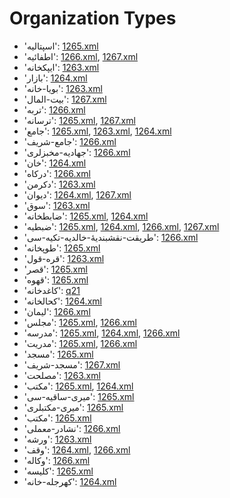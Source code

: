 # Organization Types
 * 'اسپتاليه': ‎[1265.xml](https://project-cairo-urban-news.github.io/CairoUrbanNews/?name=ottoman/1265.xml&text=%D8%A7%D8%B3%D9%BE%D8%AA%D8%A7%D9%84%D9%8A%D9%87)
 * 'اطفائيه': ‎[1266.xml](https://project-cairo-urban-news.github.io/CairoUrbanNews/?name=ottoman/1266.xml&text=%D8%A7%D8%B7%D9%81%D8%A7%D8%A6%D9%8A%D9%87), [1267.xml](https://project-cairo-urban-news.github.io/CairoUrbanNews/?name=ottoman/1267.xml&text=%D8%A7%D8%B7%D9%81%D8%A7%D8%A6%D9%8A%D9%87)
 * 'ایپکخانه': ‎[1263.xml](https://project-cairo-urban-news.github.io/CairoUrbanNews/?name=ottoman/1263.xml&text=%D8%A7%DB%8C%D9%BE%DA%A9%D8%AE%D8%A7%D9%86%D9%87)
 * 'بازار': ‎[1264.xml](https://project-cairo-urban-news.github.io/CairoUrbanNews/?name=ottoman/1264.xml&text=%D8%A8%D8%A7%D8%B2%D8%A7%D8%B1)
 * 'بويا-خانه': ‎[1263.xml](https://project-cairo-urban-news.github.io/CairoUrbanNews/?name=ottoman/1263.xml&text=%D8%A8%D9%88%D9%8A%D8%A7%20%D8%AE%D8%A7%D9%86%D9%87)
 * 'بيت-المال': ‎[1267.xml](https://project-cairo-urban-news.github.io/CairoUrbanNews/?name=ottoman/1267.xml&text=%D8%A8%D9%8A%D8%AA%20%D8%A7%D9%84%D9%85%D8%A7%D9%84)
 * 'تربه': ‎[1266.xml](https://project-cairo-urban-news.github.io/CairoUrbanNews/?name=ottoman/1266.xml&text=%D8%AA%D8%B1%D8%A8%D9%87)
 * 'ترسانه': ‎[1265.xml](https://project-cairo-urban-news.github.io/CairoUrbanNews/?name=ottoman/1265.xml&text=%D8%AA%D8%B1%D8%B3%D8%A7%D9%86%D9%87), [1267.xml](https://project-cairo-urban-news.github.io/CairoUrbanNews/?name=ottoman/1267.xml&text=%D8%AA%D8%B1%D8%B3%D8%A7%D9%86%D9%87)
 * 'جامع': ‎[1265.xml](https://project-cairo-urban-news.github.io/CairoUrbanNews/?name=ottoman/1265.xml&text=%D8%AC%D8%A7%D9%85%D8%B9), [1263.xml](https://project-cairo-urban-news.github.io/CairoUrbanNews/?name=ottoman/1263.xml&text=%D8%AC%D8%A7%D9%85%D8%B9), [1264.xml](https://project-cairo-urban-news.github.io/CairoUrbanNews/?name=ottoman/1264.xml&text=%D8%AC%D8%A7%D9%85%D8%B9)
 * 'جامع-شریف': ‎[1266.xml](https://project-cairo-urban-news.github.io/CairoUrbanNews/?name=ottoman/1266.xml&text=%D8%AC%D8%A7%D9%85%D8%B9%20%D8%B4%D8%B1%DB%8C%D9%81)
 * 'جهادیه-مخبزلری': ‎[1266.xml](https://project-cairo-urban-news.github.io/CairoUrbanNews/?name=ottoman/1266.xml&text=%D8%AC%D9%87%D8%A7%D8%AF%DB%8C%D9%87%20%D9%85%D8%AE%D8%A8%D8%B2%D9%84%D8%B1%DB%8C)
 * 'خان': ‎[1264.xml](https://project-cairo-urban-news.github.io/CairoUrbanNews/?name=ottoman/1264.xml&text=%D8%AE%D8%A7%D9%86)
 * 'درکاه': ‎[1266.xml](https://project-cairo-urban-news.github.io/CairoUrbanNews/?name=ottoman/1266.xml&text=%D8%AF%D8%B1%DA%A9%D8%A7%D9%87)
 * 'دكرمن': ‎[1263.xml](https://project-cairo-urban-news.github.io/CairoUrbanNews/?name=ottoman/1263.xml&text=%D8%AF%D9%83%D8%B1%D9%85%D9%86)
 * 'ديوان': ‎[1264.xml](https://project-cairo-urban-news.github.io/CairoUrbanNews/?name=ottoman/1264.xml&text=%D8%AF%D9%8A%D9%88%D8%A7%D9%86), [1267.xml](https://project-cairo-urban-news.github.io/CairoUrbanNews/?name=ottoman/1267.xml&text=%D8%AF%D9%8A%D9%88%D8%A7%D9%86)
 * 'سوق': ‎[1263.xml](https://project-cairo-urban-news.github.io/CairoUrbanNews/?name=ottoman/1263.xml&text=%D8%B3%D9%88%D9%82)
 * 'ضابطخانه': ‎[1265.xml](https://project-cairo-urban-news.github.io/CairoUrbanNews/?name=ottoman/1265.xml&text=%D8%B6%D8%A7%D8%A8%D8%B7%D8%AE%D8%A7%D9%86%D9%87), [1264.xml](https://project-cairo-urban-news.github.io/CairoUrbanNews/?name=ottoman/1264.xml&text=%D8%B6%D8%A7%D8%A8%D8%B7%D8%AE%D8%A7%D9%86%D9%87)
 * 'ضبطيه': ‎[1265.xml](https://project-cairo-urban-news.github.io/CairoUrbanNews/?name=ottoman/1265.xml&text=%D8%B6%D8%A8%D8%B7%D9%8A%D9%87), [1264.xml](https://project-cairo-urban-news.github.io/CairoUrbanNews/?name=ottoman/1264.xml&text=%D8%B6%D8%A8%D8%B7%D9%8A%D9%87), [1266.xml](https://project-cairo-urban-news.github.io/CairoUrbanNews/?name=ottoman/1266.xml&text=%D8%B6%D8%A8%D8%B7%D9%8A%D9%87), [1267.xml](https://project-cairo-urban-news.github.io/CairoUrbanNews/?name=ottoman/1267.xml&text=%D8%B6%D8%A8%D8%B7%D9%8A%D9%87)
 * 'طریقت-نقشبنديۀ-خالديه-تکیه-سی': ‎[1266.xml](https://project-cairo-urban-news.github.io/CairoUrbanNews/?name=ottoman/1266.xml&text=%D8%B7%D8%B1%DB%8C%D9%82%D8%AA%20%D9%86%D9%82%D8%B4%D8%A8%D9%86%D8%AF%D9%8A%DB%80%20%D8%AE%D8%A7%D9%84%D8%AF%D9%8A%D9%87%20%D8%AA%DA%A9%DB%8C%D9%87%20%D8%B3%DB%8C)
 * 'طوپخانه': ‎[1265.xml](https://project-cairo-urban-news.github.io/CairoUrbanNews/?name=ottoman/1265.xml&text=%D8%B7%D9%88%D9%BE%D8%AE%D8%A7%D9%86%D9%87)
 * 'قره-قول': ‎[1263.xml](https://project-cairo-urban-news.github.io/CairoUrbanNews/?name=ottoman/1263.xml&text=%D9%82%D8%B1%D9%87%20%D9%82%D9%88%D9%84)
 * 'قصر': ‎[1265.xml](https://project-cairo-urban-news.github.io/CairoUrbanNews/?name=ottoman/1265.xml&text=%D9%82%D8%B5%D8%B1)
 * 'قهوه': ‎[1265.xml](https://project-cairo-urban-news.github.io/CairoUrbanNews/?name=ottoman/1265.xml&text=%D9%82%D9%87%D9%88%D9%87)
 * 'كاغدخانه': ‎[q21](https://project-cairo-urban-news.github.io/CairoUrbanNews/?name=ottoman/q21&text=%D9%83%D8%A7%D8%BA%D8%AF%D8%AE%D8%A7%D9%86%D9%87)
 * 'كحالخانه': ‎[1264.xml](https://project-cairo-urban-news.github.io/CairoUrbanNews/?name=ottoman/1264.xml&text=%D9%83%D8%AD%D8%A7%D9%84%D8%AE%D8%A7%D9%86%D9%87)
 * 'لیمان': ‎[1266.xml](https://project-cairo-urban-news.github.io/CairoUrbanNews/?name=ottoman/1266.xml&text=%D9%84%DB%8C%D9%85%D8%A7%D9%86)
 * 'مجلس': ‎[1265.xml](https://project-cairo-urban-news.github.io/CairoUrbanNews/?name=ottoman/1265.xml&text=%D9%85%D8%AC%D9%84%D8%B3), [1266.xml](https://project-cairo-urban-news.github.io/CairoUrbanNews/?name=ottoman/1266.xml&text=%D9%85%D8%AC%D9%84%D8%B3)
 * 'مدرسه': ‎[1265.xml](https://project-cairo-urban-news.github.io/CairoUrbanNews/?name=ottoman/1265.xml&text=%D9%85%D8%AF%D8%B1%D8%B3%D9%87), [1264.xml](https://project-cairo-urban-news.github.io/CairoUrbanNews/?name=ottoman/1264.xml&text=%D9%85%D8%AF%D8%B1%D8%B3%D9%87), [1266.xml](https://project-cairo-urban-news.github.io/CairoUrbanNews/?name=ottoman/1266.xml&text=%D9%85%D8%AF%D8%B1%D8%B3%D9%87)
 * 'مدریت': ‎[1265.xml](https://project-cairo-urban-news.github.io/CairoUrbanNews/?name=ottoman/1265.xml&text=%D9%85%D8%AF%D8%B1%DB%8C%D8%AA), [1266.xml](https://project-cairo-urban-news.github.io/CairoUrbanNews/?name=ottoman/1266.xml&text=%D9%85%D8%AF%D8%B1%DB%8C%D8%AA)
 * 'مسجد': ‎[1265.xml](https://project-cairo-urban-news.github.io/CairoUrbanNews/?name=ottoman/1265.xml&text=%D9%85%D8%B3%D8%AC%D8%AF)
 * 'مسجد-شریف': ‎[1267.xml](https://project-cairo-urban-news.github.io/CairoUrbanNews/?name=ottoman/1267.xml&text=%D9%85%D8%B3%D8%AC%D8%AF%20%D8%B4%D8%B1%DB%8C%D9%81)
 * 'مصلحت': ‎[1263.xml](https://project-cairo-urban-news.github.io/CairoUrbanNews/?name=ottoman/1263.xml&text=%D9%85%D8%B5%D9%84%D8%AD%D8%AA)
 * 'مكتب': ‎[1265.xml](https://project-cairo-urban-news.github.io/CairoUrbanNews/?name=ottoman/1265.xml&text=%D9%85%D9%83%D8%AA%D8%A8), [1264.xml](https://project-cairo-urban-news.github.io/CairoUrbanNews/?name=ottoman/1264.xml&text=%D9%85%D9%83%D8%AA%D8%A8)
 * 'ميری-ساقيه-سى': ‎[1265.xml](https://project-cairo-urban-news.github.io/CairoUrbanNews/?name=ottoman/1265.xml&text=%D9%85%D9%8A%D8%B1%DB%8C%20%D8%B3%D8%A7%D9%82%D9%8A%D9%87%20%D8%B3%D9%89)
 * 'ميری-مكتبلرى': ‎[1265.xml](https://project-cairo-urban-news.github.io/CairoUrbanNews/?name=ottoman/1265.xml&text=%D9%85%D9%8A%D8%B1%DB%8C%20%D9%85%D9%83%D8%AA%D8%A8%D9%84%D8%B1%D9%89)
 * 'مکتب': ‎[1265.xml](https://project-cairo-urban-news.github.io/CairoUrbanNews/?name=ottoman/1265.xml&text=%D9%85%DA%A9%D8%AA%D8%A8)
 * 'نشادر-معملی': ‎[1266.xml](https://project-cairo-urban-news.github.io/CairoUrbanNews/?name=ottoman/1266.xml&text=%D9%86%D8%B4%D8%A7%D8%AF%D8%B1%20%D9%85%D8%B9%D9%85%D9%84%DB%8C)
 * 'ورشه': ‎[1263.xml](https://project-cairo-urban-news.github.io/CairoUrbanNews/?name=ottoman/1263.xml&text=%D9%88%D8%B1%D8%B4%D9%87)
 * 'وقف': ‎[1264.xml](https://project-cairo-urban-news.github.io/CairoUrbanNews/?name=ottoman/1264.xml&text=%D9%88%D9%82%D9%81), [1266.xml](https://project-cairo-urban-news.github.io/CairoUrbanNews/?name=ottoman/1266.xml&text=%D9%88%D9%82%D9%81)
 * 'وكاله': ‎[1266.xml](https://project-cairo-urban-news.github.io/CairoUrbanNews/?name=ottoman/1266.xml&text=%D9%88%D9%83%D8%A7%D9%84%D9%87)
 * 'کلیسه': ‎[1265.xml](https://project-cairo-urban-news.github.io/CairoUrbanNews/?name=ottoman/1265.xml&text=%DA%A9%D9%84%DB%8C%D8%B3%D9%87)
 * 'کهرجله-خانه': ‎[1264.xml](https://project-cairo-urban-news.github.io/CairoUrbanNews/?name=ottoman/1264.xml&text=%DA%A9%D9%87%D8%B1%D8%AC%D9%84%D9%87%20%D8%AE%D8%A7%D9%86%D9%87)
